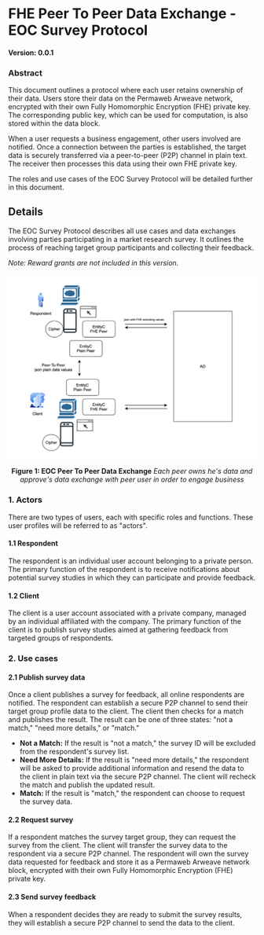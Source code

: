 # FHE Peer To Peer Data Exchange - EOC Survey Protocol

#### Version: 0.0.1

### Abstract

This document outlines a protocol where each user retains ownership of their data. Users store their data on the Permaweb Arweave network, encrypted with their own Fully Homomorphic Encryption (FHE) private key. The corresponding public key, which can be used for computation, is also stored within the data block.

When a user requests a business engagement, other users involved are notified. Once a connection between the parties is established, the target data is securely transferred via a peer-to-peer (P2P) channel in plain text. The receiver then processes this data using their own FHE private key.

The roles and use cases of the EOC Survey Protocol will be detailed further in this document.

## Details

The EOC Survey Protocol describes all use cases and data exchanges involving parties participating in a market research survey. It outlines the process of reaching target group participants and collecting their feedback.

<i>Note: Reward grants are not included in this version.</i>

![FHE Peer To Peer Data Exchange](images/FHEPeerToPeerDataExchange.png)

<center><b>Figure 1: EOC Peer To Peer Data Exchange</b>  <i>Each peer owns he's data and approve's data exchange with peer user in order to engage business</i></center>

### 1. Actors

There are two types of users, each with specific roles and functions. These user profiles will be referred to as "actors".

#### 1.1 Respondent

The respondent is an individual user account belonging to a private person. The primary function of the respondent is to receive notifications about potential survey studies in which they can participate and provide feedback.

#### 1.2 Client

The client is a user account associated with a private company, managed by an individual affiliated with the company. The primary function of the client is to publish survey studies aimed at gathering feedback from targeted groups of respondents.

### 2. Use cases

#### 2.1 Publish survey data

Once a client publishes a survey for feedback, all online respondents are notified. The respondent can establish a secure P2P channel to send their target group profile data to the client. The client then checks for a match and publishes the result. The result can be one of three states: "not a match," "need more details," or "match."

- <b>Not a Match:</b> If the result is "not a match," the survey ID will be excluded from the respondent's survey list.
- <b>Need More Details:</b> If the result is "need more details," the respondent will be asked to provide additional information and resend the data to the client in plain text via the secure P2P channel. The client will recheck the match and publish the updated result.
- <b>Match:</b> If the result is "match," the respondent can choose to request the survey data.

#### 2.2 Request survey

If a respondent matches the survey target group, they can request the survey from the client. The client will transfer the survey data to the respondent via a secure P2P channel. The respondent will own the survey data requested for feedback and store it as a Permaweb Arweave network block, encrypted with their own Fully Homomorphic Encryption (FHE) private key.

#### 2.3 Send survey feedback

When a respondent decides they are ready to submit the survey results, they will establish a secure P2P channel to send the data to the client.
